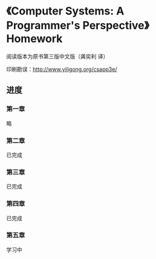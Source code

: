 # 《Computer Systems: A Programmer's Perspective》 Homework

阅读版本为原书第三版中文版（龚奕利 译）

印刷勘误：http://www.yiligong.org/csapp3e/

## 进度
### 第一章
略
### 第二章
已完成
### 第三章
已完成
### 第四章
已完成
### 第五章
学习中